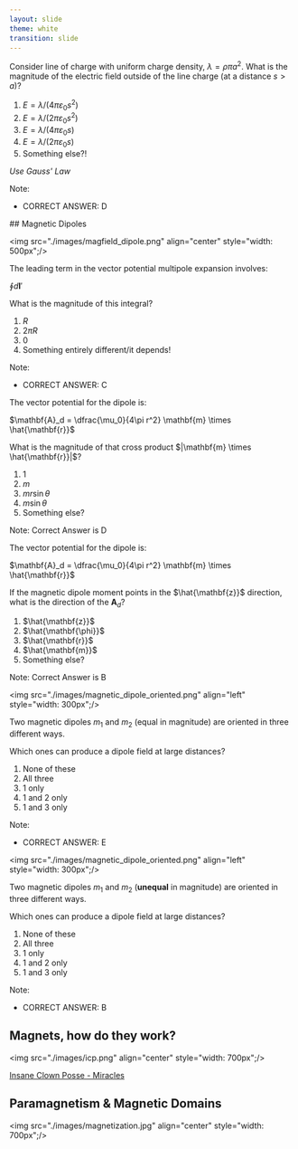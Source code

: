 ```yaml
---
layout: slide
theme: white
transition: slide
---
```


<section data-markdown>

Consider line of charge with uniform charge density, $\lambda = \rho \pi a^2$. What is the magnitude of the electric field outside of the line charge (at a distance $s>a$)?

1. $E = \lambda/(4 \pi \varepsilon_0 s^2)$
2. $E = \lambda/(2 \pi \varepsilon_0 s^2)$
3. $E = \lambda/(4 \pi \varepsilon_0 s)$
4. $E = \lambda/(2 \pi \varepsilon_0 s)$
5. Something else?!

*Use Gauss' Law*

Note:
* CORRECT ANSWER: D
</section>


<section data-markdown>
## Magnetic Dipoles

<img src="./images/magfield_dipole.png" align="center" style="width: 500px";/>

</section>

<section data-markdown>
The leading term in the vector potential multipole expansion involves:

$\oint d\mathbf{l}'$

What is the magnitude of this integral?


1. $R$
2. $2\pi R$
3. 0
4. Something entirely different/it depends!

Note:
* CORRECT ANSWER: C

</section>


<section data-markdown>

The vector potential for the dipole is:

$\mathbf{A}_d = \dfrac{\mu_0}{4\pi r^2} \mathbf{m} \times \hat{\mathbf{r}}$

What is the magnitude of that cross product $|\mathbf{m} \times \hat{\mathbf{r}}|$?

1. 1
2. $m$
3. $m r\sin\theta$
4. $m\sin\theta$
5. Something else?

Note: Correct Answer is D

</section>

<section data-markdown>

The vector potential for the dipole is:

$\mathbf{A}_d = \dfrac{\mu_0}{4\pi r^2} \mathbf{m} \times \hat{\mathbf{r}}$

If the magnetic dipole moment points in the $\hat{\mathbf{z}}$ direction, what is the direction of the $\mathbf{A}_d$?

1. $\hat{\mathbf{z}}$
2. $\hat{\mathbf{\phi}}$
3. $\hat{\mathbf{r}}$
4. $\hat{\mathbf{m}}$
5. Something else?

Note: Correct Answer is B

</section>


<section data-markdown>

<img src="./images/magnetic_dipole_oriented.png" align="left" style="width: 300px";/>

Two magnetic dipoles $m_1$ and $m_2$ (equal in magnitude) are oriented in three different ways.

Which ones can produce a dipole field at large distances?

1. None of these
2. All three
3. 1 only
4. 1 and 2 only
5. 1 and 3 only

Note:
* CORRECT ANSWER: E

</section>

<section data-markdown>

<img src="./images/magnetic_dipole_oriented.png" align="left" style="width: 300px";/>

Two magnetic dipoles $m_1$ and $m_2$ (**unequal** in magnitude) are oriented in three different ways.

Which ones can produce a dipole field at large distances?

1. None of these
2. All three
3. 1 only
4. 1 and 2 only
5. 1 and 3 only

Note:
* CORRECT ANSWER: B

</section>

<section data-markdown>

## Magnets, how do they work?

<img src="./images/icp.png" align="center" style="width: 700px";/>

[Insane Clown Posse - Miracles](https://www.youtube.com/watch?v=_-agl0pOQfs)
</section>

<section data-markdown>

## Paramagnetism & Magnetic Domains

<img src="./images/magnetization.jpg" align="center" style="width: 700px";/>


</section>
